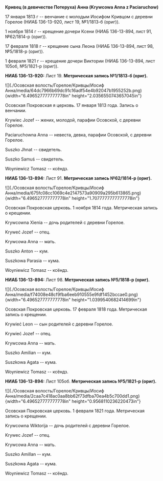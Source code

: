 **Кривец (в девичестве Потеруха) Анна (Krywcowa Anna z Paciaruchow)**

17 января 1813 г -- венчание с молодым Иосифом Кривцом с деревни Горелое
(НИАБ 136-13-920, лист 19, №1/1813-б (ориг)).

1 ноября 1814 г -- крещение дочери Ксени (НИАБ 136-13-894, лист 91,
№62/1814-р (ориг)).

17 февраля 1818 г -- крещение сына Леона (НИАБ 136-13-894, лист 98,
№5/1818-р (ориг)).

1 февраля 1821 г -- крещение дочери Виктории (НИАБ 136-13-894, лист
105об, №5/1821-р (ориг)).

**НИАБ 136-13-920:** Лист 19. **Метрическая запись №1/1813-б (ориг).**

![](./Осовская волость/Горелое/Кривцы/Иосиф Анна/media/64dc7966b69dc91c16adf54e4b92047b1955252b.png){width="6.496527777777778in"
height="2.0356550743657045in"}

Осовская Покровская я церковь. 17 января 1813 года. Запись о венчании.

Krywiec Jozef -- жених, молодой, парафии Осовской, с деревни Горелое.

Paciaruchowna Anna -- невеста, девка, парафии Осовской, с деревни
Горелое.

Suszko Jhnat -- свидетель.

Suszko Samuś -- свидетель.

Woyniewicz Tomasz -- ксёндз.

**НИАБ 136-13-894:** Лист 91. **Метрическая запись №62/1814-р (ориг).**

![](./Осовская волость/Горелое/Кривцы/Иосиф Анна/media/675fc08cc1069c4e2147573a90909a295b613865.png){width="6.496527777777778in"
height="1.7077777777777778in"}

Осовская Покровская церковь. 1 ноября 1814 года. Метрическая запись о
крещении.

Krywcowna Xienia -- дочь родителей с деревни Горелое.

Kryweć Jozef -- отец.

Krywcowa Anna -- мать.

Suszko Anton -- кум.

Suszkowa Parasia -- кума.

Woyniewicz Tomasz -- ксёндз.

**НИАБ 136-13-894:** Лист 98. **Метрическая запись №5/1818-р (ориг).**

![](./Осовская волость/Горелое/Кривцы/Иосиф Анна/media/f74008e48cf9fba6eeb910555e9fdf1452bccae0.png){width="6.496527777777778in"
height="1.0399540682414699in"}

Осовская Покровская церковь. 17 февраля 1818 года. Метрическая запись о
крещении.

Krywieć Leon -- сын родителей с деревни Горелое.

Krywieć Jozef -- отец.

Krywcowa Anna -- мать.

Suszko Amilian -- кум.

Suszkowa Agata -- кума.

Woyniewicz Tomasz -- ксёндз.

**НИАБ 136-13-894:** Лист 105об. **Метрическая запись №5/1821-р
(ориг).**

![](./Осовская волость/Горелое/Кривцы/Иосиф Анна/media/2caa7c418ac0aa8bb62f73dfba70ea4b5c700dd1.png){width="6.496527777777778in"
height="0.9568110236220473in"}

Осовская Покровская церковь. 1 февраля 1821 года. Метрическая запись о
крещении.

Krywcowna Wiktorija -- дочь родителей с деревни Горелое.

Krywec Jozef -- отец.

Krywcowa Anna -- мать.

Suszko Amillan -- кум.

Suszkowa Agata -- кума.

Woyniewicz Tomasz -- ксёндз.
